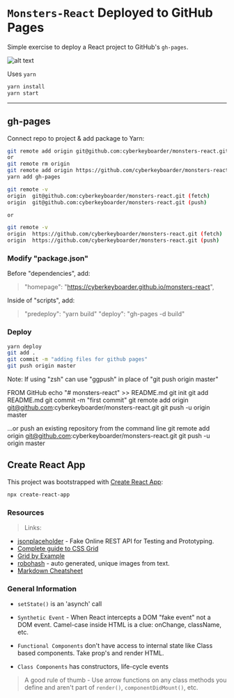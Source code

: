 # `Monsters-React` Deployed to GitHub Pages

Simple exercise to deploy a React project to GitHub's `gh-pages`.

![alt text](https://github.com/cyberkeyboarder/monsters-react/blob/master/screenshot.png?raw=true)

Uses `yarn`

```bash
yarn install
yarn start
```

---

## gh-pages

Connect repo to project & add package to Yarn:

```bash
git remote add origin git@github.com:cyberkeyboarder/monsters-react.git
or
git remote rm origin
git remote add origin https://github.com/cyberkeyboarder/monsters-react.git
yarn add gh-pages

git remote -v
origin  git@github.com:cyberkeyboarder/monsters-react.git (fetch)
origin  git@github.com:cyberkeyboarder/monsters-react.git (push)

or

git remote -v
origin  https://github.com/cyberkeyboarder/monsters-react.git (fetch)
origin  https://github.com/cyberkeyboarder/monsters-react.git (push)
```

### Modify "package.json"

Before "dependencies", add:
> "homepage": "https://cyberkeyboarder.github.io/monsters-react",

Inside of "scripts", add:
> "predeploy": "yarn build"
> "deploy": "gh-pages -d build"

### Deploy

```bash
yarn deploy
git add .
git commit -m "adding files for github pages"
git push origin master
```

Note: If using "zsh" can use "ggpush" in place of "git push origin master"

FROM GitHub
echo "# monsters-react" >> README.md
git init
git add README.md
git commit -m "first commit"
git remote add origin git@github.com:cyberkeyboarder/monsters-react.git
git push -u origin master

…or push an existing repository from the command line
 git remote add origin git@github.com:cyberkeyboarder/monsters-react.git
git push -u origin master

## Create React App

This project was bootstrapped with [Create React App](https://github.com/facebook/create-react-app):

```bash
npx create-react-app
```

### Resources

> Links:

* [jsonplaceholder](https://jsonplaceholder.typicode.com/users) - Fake Online REST API for Testing and Prototyping.
* [Complete guide to CSS Grid](https://css-tricks.com/snippets/css/complete-guide-grid/)
* [Grid by Example](https://gridbyexample.com/what/)
* [robohash](https://robohash.org/1?set=set2) - auto generated, unique images from text.
* [Markdown Cheatsheet](https://github.com/adam-p/markdown-here/wiki/Markdown-Cheatsheet)

### General Information

* `setState()` is an 'asynch' call
* `Synthetic Event` - When React intercepts a DOM
"fake event" not a DOM event.  Camel-case inside HTML is a clue: onChange, className, etc.

* `Functional Components` don't have access to internal state like Class based components.  Take prop's
and render HTML.
* `Class Components` has constructors, life-cycle events

> A good rule of thumb - Use arrow functions on any class methods you define and
aren't part of `render()`, `componentDidMount()`, etc.
